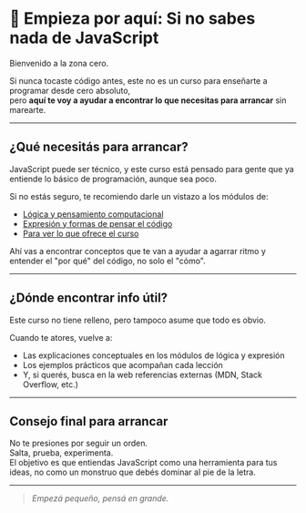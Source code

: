 # 🚀 Empieza por aquí: Si no sabes nada de JavaScript

Bienvenido a la zona cero.

Si nunca tocaste código antes, este no es un curso para enseñarte a programar desde cero absoluto,  
pero **aquí te voy a ayudar a encontrar lo que necesitas para arrancar** sin marearte.

---

## ¿Qué necesitás para arrancar?

JavaScript puede ser técnico, y este curso está pensado para gente que ya entiende lo básico de programación, aunque sea poco.

Si no estás seguro, te recomiendo darle un vistazo a los módulos de:

- [Lógica y pensamiento computacional](../logic/README.md)
- [Expresión y formas de pensar el código](../expression/README.md)
- [Para ver lo que ofrece el curso](../../index.md)

Ahí vas a encontrar conceptos que te van a ayudar a agarrar ritmo y entender el "por qué" del código, no solo el "cómo".

---

## ¿Dónde encontrar info útil?

Este curso no tiene relleno, pero tampoco asume que todo es obvio.

Cuando te atores, vuelve a:

- Las explicaciones conceptuales en los módulos de lógica y expresión
- Los ejemplos prácticos que acompañan cada lección
- Y, si querés, busca en la web referencias externas (MDN, Stack Overflow, etc.)

---

## Consejo final para arrancar

No te presiones por seguir un orden.  
Salta, prueba, experimenta.  
El objetivo es que entiendas JavaScript como una herramienta para tus ideas, no como un monstruo que debés dominar al pie de la letra.

---

> _Empezá pequeño, pensá en grande._
